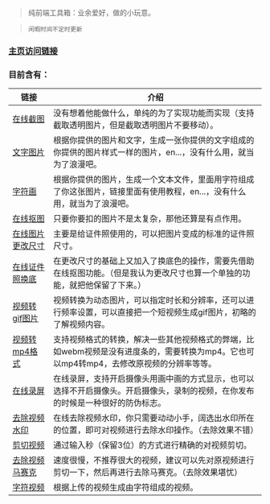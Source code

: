 > 纯前端工具箱：业余爱好，做的小玩意。

> `闲暇时间不定时更新`

### [主页访问链接](https://xiaomaomi-xj.gitee.io/fishing-exclusive-area)

### 目前含有：
| 链接                                                         | 介绍                                                         |
| ------------------------------------------------------------ | ------------------------------------------------------------ |
| [在线截图](https://xiaomaomi-xj.gitee.io/fishing-exclusive-area/jietu) | 没有想着他能做什么，单纯的为了实现功能而实现（支持截取透明图片，但是截取透明图片不要移动）。 |
| [文字图片](https://xiaomaomi-xj.gitee.io/fishing-exclusive-area/wenzitupian) | 根据你提供的图片和文字，生成一张你提供的文字组成的你提供的图片样式一样的图片，en...，没有什么用，就当为了浪漫吧。 |
| [字符画](https://xiaomaomi-xj.gitee.io/fishing-exclusive-area/zifuhua) | 根据你提供的图片，生成一个文本文件，里面用字符组成了你这张图片，链接里面有使用教程，en...，没有什么用，就当为了浪漫吧。 |
| [在线抠图](https://xiaomaomi-xj.gitee.io/fishing-exclusive-area/koutu) | 只要你要扣的图片不是太复杂，那他还算是有点作用。             |
| [在线图片更改尺寸](https://xiaomaomi-xj.gitee.io/fishing-exclusive-area/chicun) | 主要是给证件照使用的，可以把图片变成的标准的证件照尺寸。             |
| [在线证件照换底](https://xiaomaomi-xj.gitee.io/fishing-exclusive-area/huandi) | 在更改尺寸的基础上又加入了换底色的操作，需要先借助在线抠图功能。（但是我认为更改尺寸也算一个单独的功能，就把他保留了下来。）             |
| [视频转gif图片](https://xiaomaomi-xj.gitee.io/fishing-exclusive-area/convert-gif) | 视频转换为动态图片，可以指定时长和分辨率，还可以进行频率设置，可以直接把一个短视频生成gif图片，初略的了解视频内容。             |
| [视频转mp4格式](https://xiaomaomi-xj.gitee.io/fishing-exclusive-area/convert-mp4) | 支持视频格式的转换，解决一些其他视频格式的弊端，比如webm视频是没有进度条的，需要转换为mp4。它也可以mp4转mp4，去修改原视频的分辨率等等。             |
| [在线录屏](https://xiaomaomi-xj.gitee.io/fishing-exclusive-area/luping) | 在线录屏，支持开启摄像头用画中画的方式显示，也可以选择不开启摄像头。开启摄像头，录制的视频，在你发布的时候是一种很好的防伪标志。             |
| [去除视频水印](https://xiaomaomi-xj.gitee.io/fishing-exclusive-area/qc-sy) | 在线去除视频水印，你只需要动动小手，阔选出水印所在的位置，即可对视频进行去除水印操作。（去除效果不错）             |
| [剪切视频](https://xiaomaomi-xj.gitee.io/fishing-exclusive-area/jina-qie-sp) | 通过输入秒（保留3位）的方式进行精确的对视频剪切。             |
| [去除视频马赛克](https://xiaomaomi-xj.gitee.io/fishing-exclusive-area/qc-msk) | 速度很慢，不推荐很大的视频，建议可以先对原视频进行剪切一下，然后再进行去除马赛克。（去除效果堪忧）             |
| [字符视频](https://xiaomaomi-xj.gitee.io/fishing-exclusive-area/zf-sp) | 根据上传的视频生成由字符组成的视频。             |
